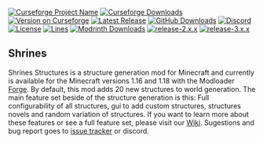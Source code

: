 [![Curseforge Project Name](https://cf.way2muchnoise.eu/title/418915.svg)](https://www.curseforge.com/minecraft/mc-mods/shrines-structures)
[![Curseforge Downloads](https://cf.way2muchnoise.eu/full_418915_downloads.svg)](https://www.curseforge.com/minecraft/mc-mods/shrines-structures)
[![Version on Curseforge](https://cf.way2muchnoise.eu/versions/418915.svg)](https://www.curseforge.com/minecraft/mc-mods/shrines-structures)
[![Latest Release](https://img.shields.io/github/v/release/Silverminer007/Shrines?include_prereleases)](https://github.com/Silverminer007/Shrines/releases)
[![GitHub Downloads](https://img.shields.io/github/downloads/Silverminer007/Shrines/total?label=github%20downloads)](https://github.com/Silverminer007/Shrines/releases)
[![Discord](https://img.shields.io/discord/777129358769782814?label=discord)](https://discord.gg/8pUpWCEUe2)
[![License](https://img.shields.io/github/license/Silverminer007/Shrines)](https://www.mozilla.org/en-US/MPL/2.0/)
[![Lines](https://img.shields.io/tokei/lines/github/Silverminer007/Shrines)](https://github.com/Silverminer007/Shrines)
[![Modrinth Downloads](https://img.shields.io/modrinth/dt/F33t24Wi?label=modrinth%20downloads)](https://modrinth.com/mod/shrines)
[![release-2.x.x](https://github.com/Silverminer007/Shrines/actions/workflows/release-2.x.x.yml/badge.svg)](https://github.com/Silverminer007/Shrines/actions/workflows/release-2.x.x.yml)
[![release-3.x.x](https://github.com/Silverminer007/Shrines/actions/workflows/release-3.x.x.yml/badge.svg)](https://github.com/Silverminer007/Shrines/actions/workflows/release-3.x.x.yml)
[![]()]()

## Shrines
Shrines Structures is a structure generation mod for Minecraft and currently is available for the Minecraft versions 1.16 and 1.18 with the Modloader [Forge](https://files.minecraftforge.net/net/minecraftforge/forge/). By default, this mod adds 20 new structures to world generation. The main feature set beside of the structure generation is this: Full configurability of all structures, gui to add custom structures, structures novels and random variation of structures. If you want to learn more about these features or see a full feature set, please visit our [Wiki](https://github.com/Silverminer007/MinecraftModsUpdateChecker/blob/master/wiki/SelectLanguage.md). Sugestions and bug report goes to [issue tracker](https://github.com/Silverminer007/Shrines/issues) or discord. 
